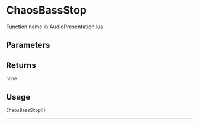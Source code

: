 # ChaosBassStop

Function name in AudioPresentation.lua

## Parameters

## Returns

`none`

## Usage

```lua
ChaosBassStop()
```

---
